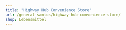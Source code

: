 ```yaml
---
title: "Highway Hub Convenience Store"
url: /general-santos/highway-hub-convenience-store/
shop: Lebensmittel
---
```

